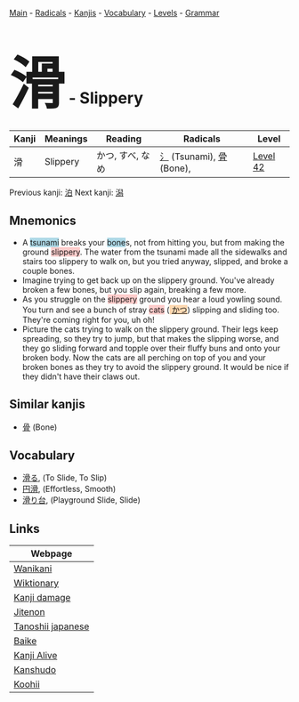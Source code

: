 <style> bigfont {font-size: 100px}</style>
[Main](../index.md) -
[Radicals](../radicals.md) -
[Kanjis](../kanjis.md) -
[Vocabulary](../vocabulary.md) -
[Levels](../levels.md) -
[Grammar](../grammar.md)
# <bigfont> 滑</bigfont> - Slippery 

| Kanji | Meanings | Reading | Radicals | Level |
| --- | --- | --- | --- | --- |
| 滑 | Slippery | かつ, すべ, なめ | [氵](../radicals/氵.md) (Tsunami), [骨](../radicals/骨.md) (Bone),  | [Level 42](../levels/wk_level42.md) |

Previous kanji: [泊](泊.md) Next kanji: [潟](潟.md) 

## Mnemonics
 * A <span style="background-color:#ADD8E6"> tsunami</span> breaks your <span style="background-color:#ADD8E6"> bone</span>s, not from hitting you, but from making the ground <span style="background-color:#ffcccb"> slippery</span>. The water from the tsunami made all the sidewalks and stairs too slippery to walk on, but you tried anyway, slipped, and broke a couple bones.
* Imagine trying to get back up on the slippery ground. You've already broken a few bones, but you slip again, breaking a few more.
* As you struggle on the <span style="background-color:#ffcccb"> slippery</span> ground you hear a loud yowling sound. You turn and see a bunch of stray <span style="background-color:#ffcccb"> cats</span> (<span style="background-color:#fed8b1"> [かつ](https://jisho.org/search/かつ)</span>) slipping and sliding too. They're coming right for you, uh oh!
* Picture the cats trying to walk on the slippery ground. Their legs keep spreading, so they try to jump, but that makes the slipping worse, and they go sliding forward and topple over their fluffy buns and onto your broken body. Now the cats are all perching on top of you and your broken bones as they try to avoid the slippery ground. It would be nice if they didn't have their claws out.


## Similar kanjis
 * [骨](骨.md) (Bone)


## Vocabulary
 * [滑る](../vocabulary/滑.md), (To Slide, To Slip)
* [円滑](../vocabulary/滑.md), (Effortless, Smooth)
* [滑り台](../vocabulary/滑.md), (Playground Slide, Slide)



## Links 

| Webpage |
| --- |
| [Wanikani          ](https://www.wanikani.com/kanji/滑) |
| [Wiktionary        ](https://en.wiktionary.org/wiki/滑) |
| [Kanji damage      ](http://www.kanjidamage.com/kanji/search?utf8=✓&q=滑) |
| [Jitenon           ](https://jitenon.com/kanji/滑) |
| [Tanoshii japanese ](https://www.tanoshiijapanese.com/dictionary/kanji.cfm?k=滑) |
| [Baike             ](https://baike.baidu.com/item/滑) |
| [Kanji Alive       ](https://app.kanjialive.com/滑) |
| [Kanshudo          ](https://www.kanshudo.com/searchmn?q=滑) |
| [Koohii            ](https://kanji.koohii.com/study/kanji/滑) |
